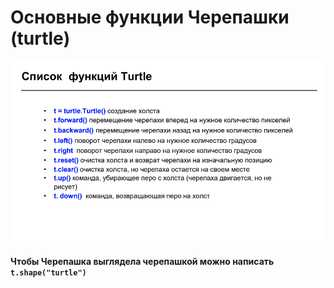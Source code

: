 # Основные функции Черепашки (turtle)

<img src="image_assets/turtle.png"/>

**Чтобы Черепашка выглядела черепашкой можно написать `t.shape("turtle")`**